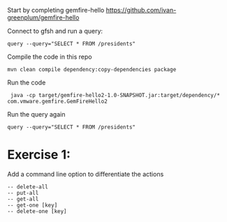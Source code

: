 Start by completing gemfire-hello
https://github.com/ivan-greenplum/gemfire-hello

Connect to gfsh and run a query:
```
query --query="SELECT * FROM /presidents"
```

Compile the code in this repo
```
mvn clean compile dependency:copy-dependencies package
```

Run the code
```
 java -cp target/gemfire-hello2-1.0-SNAPSHOT.jar:target/dependency/*  com.vmware.gemfire.GemFireHello2
```

Run the query again
```
query --query="SELECT * FROM /presidents"
```

# Exercise 1:
Add a command line option to differentiate the actions
```
-- delete-all
-- put-all
-- get-all
-- get-one [key]
-- delete-one [key]
```   

